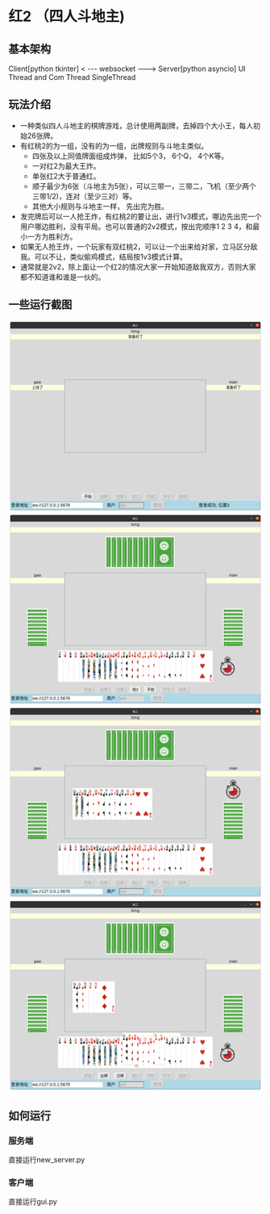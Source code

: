 # 红2 （四人斗地主)
## 基本架构
Client[python tkinter]  < --- websocket ---> Server[python asyncio]
UI Thread and Com Thread                            SingleThread

## 玩法介绍
+ 一种类似四人斗地主的棋牌游戏，总计使用两副牌，去掉四个大小王，每人初始26张牌。
+ 有红桃2的为一组，没有的为一组，出牌规则与斗地主类似。
	+ 四张及以上同值牌面组成炸弹， 比如5个3， 6个Q， 4个K等。
	+ 一对红2为最大王炸。
	+ 单张红2大于普通红。
	+ 顺子最少为6张（斗地主为5张），可以三带一，三带二，飞机（至少两个三带1/2)，连对（至少三对）等。
	+ 其他大小规则与斗地主一样， 先出完为胜。
+ 发完牌后可以一人抢王炸，有红桃2的要让出，进行1v3模式，哪边先出完一个用户哪边胜利，没有平局。也可以普通的2v2模式，按出完顺序1 2 3 4，和最小一方为胜利方。
+ 如果无人抢王炸，一个玩家有双红桃2，可以让一个出来给对家，立马区分敌我。可以不让，类似偷鸡模式，结局按1v3模式计算。
+ 通常就是2v2，除上面让一个红2的情况大家一开始知道敌我双方，否则大家都不知道谁和谁是一伙的。

## 一些运行截图
![avatar](screenshots/1.png)
![avatar](screenshots/2.png)
![avatar](screenshots/3.png)
![avatar](screenshots/4.png)

## 如何运行
### 服务端 
直接运行new_server.py
### 客户端
直接运行gui.py

